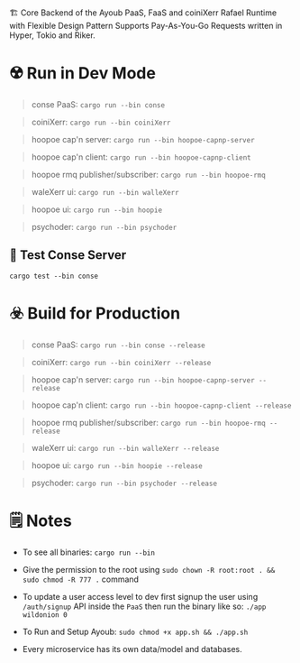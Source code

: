 
🏗 Core Backend of the Ayoub PaaS, FaaS and coiniXerr Rafael Runtime with Flexible Design Pattern Supports Pay-As-You-Go Requests written in Hyper, Tokio and Riker.

# ☢️ Run in Dev Mode

> conse PaaS: ```cargo run --bin conse``` 

> coiniXerr: ```cargo run --bin coiniXerr```

> hoopoe cap'n server: ```cargo run --bin hoopoe-capnp-server```

> hoopoe cap'n client: ```cargo run --bin hoopoe-capnp-client```

> hoopoe rmq publisher/subscriber: ```cargo run --bin hoopoe-rmq```

> waleXerr ui: ```cargo run --bin walleXerr```

> hoopoe ui: ```cargo run --bin hoopie```

> psychoder: ```cargo run --bin psychoder```

## 🧪 Test Conse Server

```cargo test --bin conse```

# ☣️ Build for Production

> conse PaaS: ```cargo run --bin conse --release``` 

> coiniXerr: ```cargo run --bin coiniXerr --release```

> hoopoe cap'n server: ```cargo run --bin hoopoe-capnp-server --release```

> hoopoe cap'n client: ```cargo run --bin hoopoe-capnp-client --release```

> hoopoe rmq publisher/subscriber: ```cargo run --bin hoopoe-rmq --release```

> waleXerr ui: ```cargo run --bin walleXerr --release```

> hoopoe ui: ```cargo run --bin hoopie --release```

> psychoder: ```cargo run --bin psychoder --release```

# 🗒 Notes

* To see all binaries: ```cargo run --bin```

* Give the permission to the root using ```sudo chown -R root:root . && sudo chmod -R 777 .``` command

* To update a user access level to dev first signup the user using `/auth/signup` API inside the `PaaS` then run the binary like so: `./app wildonion 0`

* To Run and Setup Ayoub: ```sudo chmod +x app.sh && ./app.sh```

* Every microservice has its own data/model and databases.